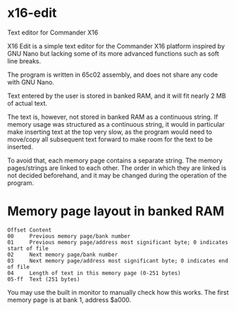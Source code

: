 # x16-edit
Text editor for Commander X16

X16 Edit is a simple text editor for the Commander X16 platform inspired by GNU Nano but lacking some of its more advanced functions such as soft line breaks.

The program is written in 65c02 assembly, and does not share any code with GNU Nano.

Text entered by the user is stored in banked RAM, and it will fit nearly 2 MB of actual text.

The text is, however, not stored in banked RAM as a continuous string. If memory usage was structured as a continuous string, it would in particular make 
inserting text at the top very slow, as the program would need to move/copy all subsequent text forward to make room for the text to be inserted.

To avoid that, each memory page contains a separate string. The memory pages/strings are linked to each other. The order in which they are linked is
not decided beforehand, and it may be changed during the operation of the program.


# Memory page layout in banked RAM

```
Offset Content
00     Previous memory page/bank number
01     Previous memory page/address most significant byte; 0 indicates start of file
02     Next memory page/bank number
03     Next memory page/address most significant byte; 0 indicates end of file
04     Length of text in this memory page (0-251 bytes)
05-ff  Text (251 bytes)
```

You may use the built in monitor to manually check how this works. The first memory page is at bank 1, address $a000.
